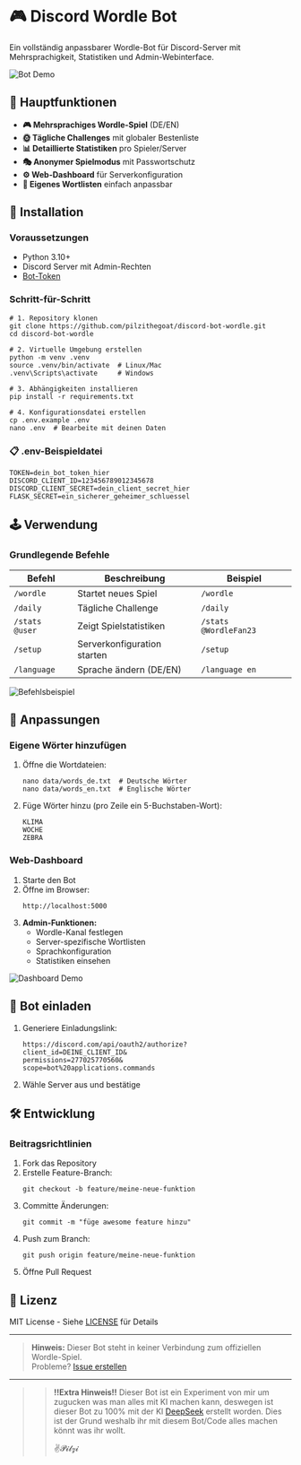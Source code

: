 # 🎮 Discord Wordle Bot

Ein vollständig anpassbarer Wordle-Bot für Discord-Server mit Mehrsprachigkeit, Statistiken und Admin-Webinterface.

![Bot Demo](https://via.placeholder.com/1280x720.png?text=Wordle+Bot+Demo+Preview)

## 🌟 Hauptfunktionen
- **🎮 Mehrsprachiges Wordle-Spiel** (DE/EN)
- **🌞 Tägliche Challenges** mit globaler Bestenliste
- **📊 Detaillierte Statistiken** pro Spieler/Server
- **🎭 Anonymer Spielmodus** mit Passwortschutz
- **⚙️ Web-Dashboard** für Serverkonfiguration
- **🔧 Eigenes Wortlisten** einfach anpassbar

## 🚀 Installation
### Voraussetzungen
- Python 3.10+
- Discord Server mit Admin-Rechten
- [Bot-Token](https://discord.com/developers/applications)

### Schritt-für-Schritt
```
# 1. Repository klonen
git clone https://github.com/pilzithegoat/discord-bot-wordle.git
cd discord-bot-wordle

# 2. Virtuelle Umgebung erstellen
python -m venv .venv
source .venv/bin/activate  # Linux/Mac
.venv\Scripts\activate     # Windows

# 3. Abhängigkeiten installieren
pip install -r requirements.txt

# 4. Konfigurationsdatei erstellen
cp .env.example .env
nano .env  # Bearbeite mit deinen Daten
```

### 📋 .env-Beispieldatei
```
TOKEN=dein_bot_token_hier
DISCORD_CLIENT_ID=123456789012345678
DISCORD_CLIENT_SECRET=dein_client_secret_hier
FLASK_SECRET=ein_sicherer_geheimer_schluessel
```

## 🕹️ Verwendung
### Grundlegende Befehle
| Befehl          | Beschreibung                  | Beispiel               |
|-----------------|-------------------------------|------------------------|
| `/wordle`       | Startet neues Spiel           | `/wordle`              |
| `/daily`        | Tägliche Challenge            | `/daily`               |
| `/stats @user`  | Zeigt Spielstatistiken        | `/stats @WordleFan23`  |
| `/setup`        | Serverkonfiguration starten   | `/setup`               |
| `/language`     | Sprache ändern (DE/EN)        | `/language en`         |

![Befehlsbeispiel](https://via.placeholder.com/600x300.png?text=Command+Examples)

## 🔧 Anpassungen
### Eigene Wörter hinzufügen
1. Öffne die Wortdateien:
   ```
   nano data/words_de.txt  # Deutsche Wörter
   nano data/words_en.txt  # Englische Wörter
   ```
2. Füge Wörter hinzu (pro Zeile ein 5-Buchstaben-Wort):
   ```
   KLIMA
   WOCHE
   ZEBRA
   ```

### Web-Dashboard
1. Starte den Bot
2. Öffne im Browser:
   ```
   http://localhost:5000
   ```
3. **Admin-Funktionen:**
   - Wordle-Kanal festlegen
   - Server-spezifische Wortlisten
   - Sprachkonfiguration
   - Statistiken einsehen

![Dashboard Demo](https://via.placeholder.com/800x400.png?text=Admin+Dashboard+Preview)

## 🤖 Bot einladen
1. Generiere Einladungslink:
   ```
   https://discord.com/api/oauth2/authorize?
   client_id=DEINE_CLIENT_ID&
   permissions=277025770560&
   scope=bot%20applications.commands
   ```
2. Wähle Server aus und bestätige

## 🛠️ Entwicklung
### Beitragsrichtlinien
1. Fork das Repository
2. Erstelle Feature-Branch:
   ```
   git checkout -b feature/meine-neue-funktion
   ```
3. Committe Änderungen:
   ```
   git commit -m "füge awesome feature hinzu"
   ```
4. Push zum Branch:
   ```
   git push origin feature/meine-neue-funktion
   ```
5. Öffne Pull Request

## 📜 Lizenz
MIT License - Siehe [LICENSE](LICENSE) für Details

---

> **Hinweis:** Dieser Bot steht in keiner Verbindung zum offiziellen Wordle-Spiel.  
> Probleme? [Issue erstellen](https://github.com/pilzithegoat/discord-bot-wordle/issues)
---
>> **!!Extra Hinweis!!** Dieser Bot ist ein Experiment von mir um zugucken was man alles 
>> mit KI machen kann, deswegen ist dieser Bot zu 100% mit der KI [DeepSeek](https://www.deepseek.com/en) erstellt worden.
>> Dies ist der Grund weshalb ihr mit diesem Bot/Code alles machen könnt was ihr wollt.
>>
>> ✌️𝓟𝓲𝓵𝔃𝓲